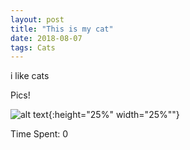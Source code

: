 ```yaml
---
layout: post
title: "This is my cat"
date: 2018-08-07
tags: Cats
---
```


i like cats

Pics!

![alt text](https://rv8bebo.com/pics/2018-08-07.6.jpg "Image 6"){:height="25%" width="25%""}


Time Spent: 0
